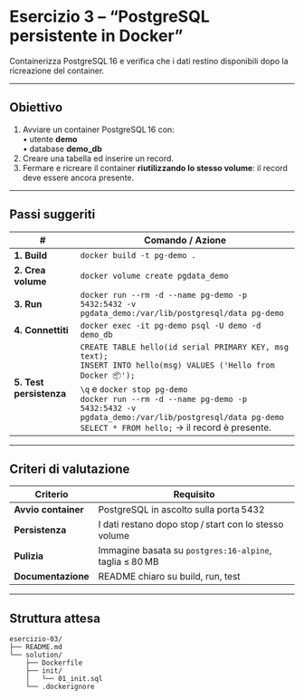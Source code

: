 # Esercizio 3 – “PostgreSQL persistente in Docker”

Containerizza PostgreSQL 16 e verifica che i dati restino disponibili dopo la ricreazione del container.

---

## Obiettivo
1. Avviare un container PostgreSQL 16 con:<br>
   • utente **demo**<br>
   • database **demo_db**
2. Creare una tabella ed inserire un record.
3. Fermare e ricreare il container **riutilizzando lo stesso volume**: il record deve essere ancora presente.

---

## Passi suggeriti

| # | Comando / Azione |
|---|------------------|
| **1. Build** | `docker build -t pg-demo .` |
| **2. Crea volume** | `docker volume create pgdata_demo` |
| **3. Run** | `docker run --rm -d --name pg-demo -p 5432:5432 -v pgdata_demo:/var/lib/postgresql/data pg-demo` |
| **4. Connettiti** | `docker exec -it pg-demo psql -U demo -d demo_db` |
| **5. Test persistenza** | `CREATE TABLE hello(id serial PRIMARY KEY, msg text);`<br>`INSERT INTO hello(msg) VALUES ('Hello from Docker 📦');`<br>`\q` e `docker stop pg-demo`<br>`docker run --rm -d --name pg-demo -p 5432:5432 -v pgdata_demo:/var/lib/postgresql/data pg-demo`<br>`SELECT * FROM hello;` → il record è presente. |

---

## Criteri di valutazione

| Criterio              | Requisito                                                         |
|-----------------------|-------------------------------------------------------------------|
| **Avvio container**   | PostgreSQL in ascolto sulla porta 5432                            |
| **Persistenza**       | I dati restano dopo stop / start con lo stesso volume             |
| **Pulizia**           | Immagine basata su `postgres:16-alpine`, taglia ≤ 80 MB           |
| **Documentazione**    | README chiaro su build, run, test                                 |

---

## Struttura attesa

```
esercizio‑03/
├── README.md
└── solution/
    ├── Dockerfile
    ├── init/
    │   └── 01_init.sql
    └── .dockerignore
```
